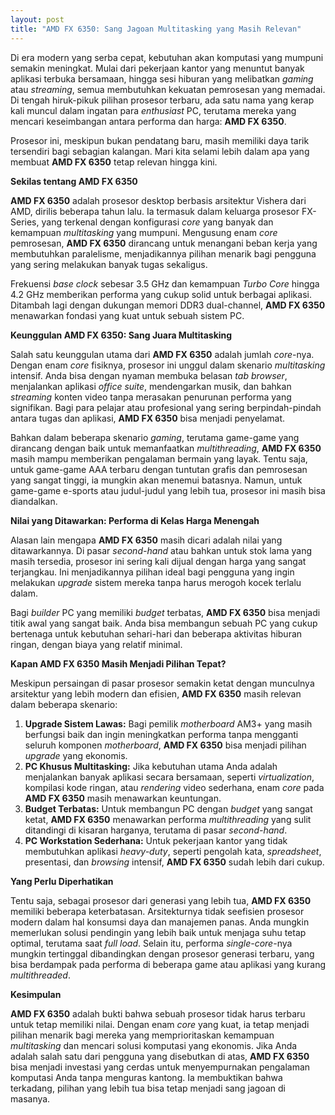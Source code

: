 ```yaml
---
layout: post
title: "AMD FX 6350: Sang Jagoan Multitasking yang Masih Relevan"
---
```


Di era modern yang serba cepat, kebutuhan akan komputasi yang mumpuni semakin meningkat. Mulai dari pekerjaan kantor yang menuntut banyak aplikasi terbuka bersamaan, hingga sesi hiburan yang melibatkan _gaming_ atau _streaming_, semua membutuhkan kekuatan pemrosesan yang memadai. Di tengah hiruk-pikuk pilihan prosesor terbaru, ada satu nama yang kerap kali muncul dalam ingatan para _enthusiast_ PC, terutama mereka yang mencari keseimbangan antara performa dan harga: **AMD FX 6350**.

Prosesor ini, meskipun bukan pendatang baru, masih memiliki daya tarik tersendiri bagi sebagian kalangan. Mari kita selami lebih dalam apa yang membuat **AMD FX 6350** tetap relevan hingga kini.

**Sekilas tentang AMD FX 6350**

**AMD FX 6350** adalah prosesor desktop berbasis arsitektur Vishera dari AMD, dirilis beberapa tahun lalu. Ia termasuk dalam keluarga prosesor FX-Series, yang terkenal dengan konfigurasi _core_ yang banyak dan kemampuan _multitasking_ yang mumpuni. Mengusung enam _core_ pemrosesan, **AMD FX 6350** dirancang untuk menangani beban kerja yang membutuhkan paralelisme, menjadikannya pilihan menarik bagi pengguna yang sering melakukan banyak tugas sekaligus.

Frekuensi _base clock_ sebesar 3.5 GHz dan kemampuan _Turbo Core_ hingga 4.2 GHz memberikan performa yang cukup solid untuk berbagai aplikasi. Ditambah lagi dengan dukungan memori DDR3 dual-channel, **AMD FX 6350** menawarkan fondasi yang kuat untuk sebuah sistem PC.

**Keunggulan AMD FX 6350: Sang Juara Multitasking**

Salah satu keunggulan utama dari **AMD FX 6350** adalah jumlah _core_-nya. Dengan enam _core_ fisiknya, prosesor ini unggul dalam skenario _multitasking_ intensif. Anda bisa dengan nyaman membuka belasan _tab_ _browser_, menjalankan aplikasi _office suite_, mendengarkan musik, dan bahkan _streaming_ konten video tanpa merasakan penurunan performa yang signifikan. Bagi para pelajar atau profesional yang sering berpindah-pindah antara tugas dan aplikasi, **AMD FX 6350** bisa menjadi penyelamat.

Bahkan dalam beberapa skenario _gaming_, terutama game-game yang dirancang dengan baik untuk memanfaatkan _multithreading_, **AMD FX 6350** masih mampu memberikan pengalaman bermain yang layak. Tentu saja, untuk game-game AAA terbaru dengan tuntutan grafis dan pemrosesan yang sangat tinggi, ia mungkin akan menemui batasnya. Namun, untuk game-game e-sports atau judul-judul yang lebih tua, prosesor ini masih bisa diandalkan.

**Nilai yang Ditawarkan: Performa di Kelas Harga Menengah**

Alasan lain mengapa **AMD FX 6350** masih dicari adalah nilai yang ditawarkannya. Di pasar _second-hand_ atau bahkan untuk stok lama yang masih tersedia, prosesor ini sering kali dijual dengan harga yang sangat terjangkau. Ini menjadikannya pilihan ideal bagi pengguna yang ingin melakukan _upgrade_ sistem mereka tanpa harus merogoh kocek terlalu dalam.

Bagi _builder_ PC yang memiliki _budget_ terbatas, **AMD FX 6350** bisa menjadi titik awal yang sangat baik. Anda bisa membangun sebuah PC yang cukup bertenaga untuk kebutuhan sehari-hari dan beberapa aktivitas hiburan ringan, dengan biaya yang relatif minimal.

**Kapan AMD FX 6350 Masih Menjadi Pilihan Tepat?**

Meskipun persaingan di pasar prosesor semakin ketat dengan munculnya arsitektur yang lebih modern dan efisien, **AMD FX 6350** masih relevan dalam beberapa skenario:

1.  **Upgrade Sistem Lawas:** Bagi pemilik _motherboard_ AM3+ yang masih berfungsi baik dan ingin meningkatkan performa tanpa mengganti seluruh komponen _motherboard_, **AMD FX 6350** bisa menjadi pilihan _upgrade_ yang ekonomis.
2.  **PC Khusus Multitasking:** Jika kebutuhan utama Anda adalah menjalankan banyak aplikasi secara bersamaan, seperti _virtualization_, kompilasi kode ringan, atau _rendering_ video sederhana, enam _core_ pada **AMD FX 6350** masih menawarkan keuntungan.
3.  **Budget Terbatas:** Untuk membangun PC dengan _budget_ yang sangat ketat, **AMD FX 6350** menawarkan performa _multithreading_ yang sulit ditandingi di kisaran harganya, terutama di pasar _second-hand_.
4.  **PC Workstation Sederhana:** Untuk pekerjaan kantor yang tidak membutuhkan aplikasi _heavy-duty_, seperti pengolah kata, _spreadsheet_, presentasi, dan _browsing_ intensif, **AMD FX 6350** sudah lebih dari cukup.

**Yang Perlu Diperhatikan**

Tentu saja, sebagai prosesor dari generasi yang lebih tua, **AMD FX 6350** memiliki beberapa keterbatasan. Arsitekturnya tidak seefisien prosesor modern dalam hal konsumsi daya dan manajemen panas. Anda mungkin memerlukan solusi pendingin yang lebih baik untuk menjaga suhu tetap optimal, terutama saat _full load_. Selain itu, performa _single-core_-nya mungkin tertinggal dibandingkan dengan prosesor generasi terbaru, yang bisa berdampak pada performa di beberapa game atau aplikasi yang kurang _multithreaded_.

**Kesimpulan**

**AMD FX 6350** adalah bukti bahwa sebuah prosesor tidak harus terbaru untuk tetap memiliki nilai. Dengan enam _core_ yang kuat, ia tetap menjadi pilihan menarik bagi mereka yang memprioritaskan kemampuan _multitasking_ dan mencari solusi komputasi yang ekonomis. Jika Anda adalah salah satu dari pengguna yang disebutkan di atas, **AMD FX 6350** bisa menjadi investasi yang cerdas untuk menyempurnakan pengalaman komputasi Anda tanpa menguras kantong. Ia membuktikan bahwa terkadang, pilihan yang lebih tua bisa tetap menjadi sang jagoan di masanya.
